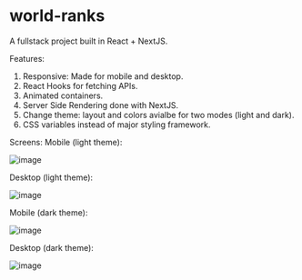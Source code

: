 # world-ranks
A fullstack project built in React + NextJS.

Features:
1. Responsive: Made for mobile and desktop.
2. React Hooks for fetching APIs.
3. Animated containers.
4. Server Side Rendering done with NextJS.
5. Change theme: layout and colors avialbe for two modes (light and dark).
6. CSS variables instead of major styling framework.

Screens:
Mobile (light theme):

![image](https://user-images.githubusercontent.com/12135464/119342188-98cdce80-bc8c-11eb-8767-e67cd63ef3bb.png)

Desktop (light theme):

![image](https://user-images.githubusercontent.com/12135464/119342221-a71bea80-bc8c-11eb-877e-c0d854ea53cb.png)

Mobile (dark theme):

![image](https://user-images.githubusercontent.com/12135464/119342274-bf8c0500-bc8c-11eb-9948-735125e7160a.png)

Desktop (dark theme):

![image](https://user-images.githubusercontent.com/12135464/119342298-c7e44000-bc8c-11eb-961a-1c67d6b7dca9.png)
